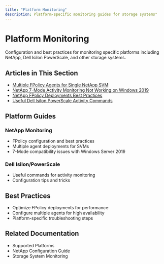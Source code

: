 ```yaml
---
title: "Platform Monitoring"
description: Platform-specific monitoring guides for storage systems"
---
```


# Platform Monitoring

Configuration and best practices for monitoring specific platforms including NetApp, Dell Isilon PowerScale, and other storage systems.

## Articles in This Section

- [Multiple FPolicy Agents for Single NetApp SVM](./multiple-fpolicy-agents-for-single-netapp-svm)
- [NetApp 7-Mode Activity Monitoring Not Working on Windows 2019](./netapp-7-mode-activity-monitoring-is-not-working-when-the-sam-agent-is-installed-on-windows-2019-mac)
- [NetApp FPolicy Deployments Best Practices](./netapp-fpolicy-deployments-best-practices-for-netwrix-activity-monitor)
- [Useful Dell Isilon PowerScale Activity Commands](./useful-dell-isilon-powerscale-activity-commands)

## Platform Guides

### NetApp Monitoring
- FPolicy configuration and best practices
- Multiple agent deployments for SVMs
- 7-Mode compatibility issues with Windows Server 2019

### Dell Isilon/PowerScale
- Useful commands for activity monitoring
- Configuration tips and tricks

## Best Practices

- Optimize FPolicy deployments for performance
- Configure multiple agents for high availability
- Platform-specific troubleshooting steps

## Related Documentation

- Supported Platforms
- NetApp Configuration Guide
- Storage System Monitoring